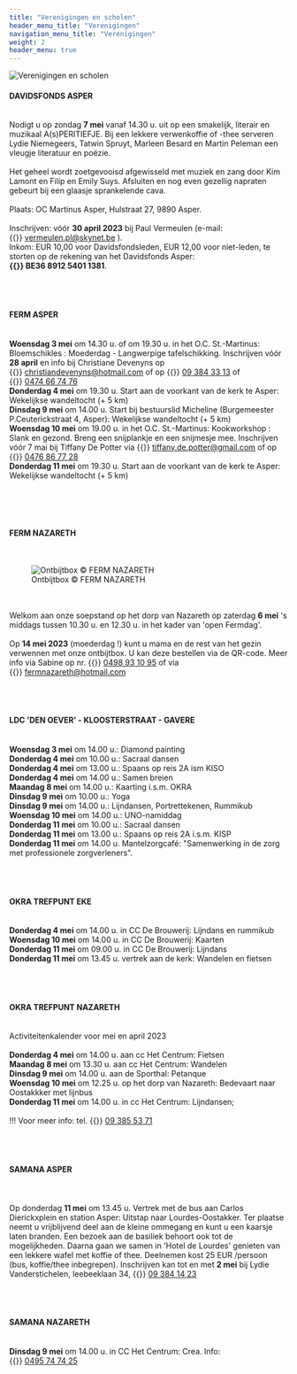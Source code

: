 ```yaml
---
title: "Verenigingen en scholen"
header_menu_title: "Verenigingen"
navigation_menu_title: "Verenigingen"
weight: 2
header_menu: true
---
```


![Verenigingen en scholen](images/verenigingen-en-scholen.jpg)




#### DAVIDSFONDS ASPER
<br>
Nodigt u op zondag <b>7 mei</b> vanaf 14.30 u. uit op een smakelijk, literair en muzikaal A(s)PERITIEFJE. Bij een lekkere verwenkoffie of -thee serveren Lydie Niemegeers, Tatwin Spruyt, Marleen Besard en Martin Peleman een vleugje literatuur en poëzie.<br>
<br>
Het geheel wordt zoetgevooisd afgewisseld met muziek en zang door Kim Lamont en Filip en Emily Suys. Afsluiten en nog even gezellig napraten gebeurt bij een glaasje sprankelende cava.<br>
<br>
Plaats: OC Martinus Asper, Hulstraat 27, 9890 Asper.<br>
<br>
Inschrijven: vóór <b>30 april 2023</b> bij Paul Vermeulen (e-mail: {{<icon class="fa fa-envelope">}}&nbsp;<a href="vermeulen.pl@skynet.be">vermeulen.pl@skynet.be</a> ).<br>
Inkom: EUR 10,00 voor Davidsfondsleden, EUR 12,00 voor niet-leden, te storten op de rekening van het Davidsfonds Asper: <b>{{<icon class="fa fa-piggy-bank">}}&nbsp;BE36 8912 5401 1381</b>.<br>
<br>
<br>
<br>





#### FERM ASPER
<br>
<b>Woensdag 3 mei</b> om 14.30 u. of om 19.30 u. in het O.C. St.-Martinus: Bloemschikles : Moederdag - Langwerpige tafelschikking. Inschrijven vóór <b>28 april</b> en info bij Christiane Devenyns op {{<icon class="fa fa-envelope">}}&nbsp;<a href="christiandevenyns@hotmail.com">christiandevenyns@hotmail.com</a> of op {{<icon class="fa fa-phone">}}&nbsp;<a href="tel:093843313">09 384 33 13</a> of {{<icon class="fa fa-phone">}}&nbsp;<a href="tel:0474667476">0474 66 74 76</a><br>
<b>Donderdag 4 mei</b> om 19.30 u. Start aan de voorkant van de kerk te Asper: Wekelijkse wandeltocht (+ 5 km)<br>
<b>Dinsdag 9 mei</b> om 14.00 u. Start bij bestuurslid Micheline (Burgemeester P.Ceuterickstraat 4, Asper): Wekelijkse wandeltocht (+ 5 km)<br>
<b>Woensdag 10 mei</b> om 19.00 u. in het O.C. St.-Martinus: Kookworkshop : Slank en gezond. Breng een snijplankje en een snijmesje mee. Inschrijven vóór 7 mai bij Tiffany De Potter via {{<icon class="fa fa-envelope">}}&nbsp;<a href="tiffany.de.potter@gmail.com">tiffany.de.potter@gmail.com</a> of op {{<icon class="fa fa-phone">}}&nbsp;<a href="tel:0476867728">0476 86 77 28</a><br>
<b>Donderdag 11 mei</b> om 19.30 u. Start aan de voorkant van de kerk te Asper: Wekelijkse wandeltocht (+ 5 km)<br>
<br>
<br>
<br>
<br>





#### FERM NAZARETH
<br>
<figure><img src="images/pb-qr.jpg" alt=" Ontbijtbox © FERM NAZARETH" style="max-height: 500px; max-width: 500px;" /><figcaption> Ontbijtbox © FERM NAZARETH</figcaption></figure><br>
<br>
Welkom aan onze soepstand op het dorp van Nazareth op zaterdag <b>6 mei</b> 's middags tussen 10.30 u. en 12.30 u. in het kader van 'open Fermdag'.<br>
<br>
Op <b>14 mei 2023</b> (moederdag !) kunt u mama en de rest van het gezin verwennen met onze ontbijtbox. U kan deze bestellen via de QR-code. Meer info via Sabine op nr. {{<icon class="fa fa-phone">}}&nbsp;<a href="tel:0498931095">0498 93 10 95</a> of via {{<icon class="fa fa-envelope">}}&nbsp;<a href="fermnazareth@hotmail.com">fermnazareth@hotmail.com</a><br>
<br>
<br>
<br>





#### LDC 'DEN OEVER' - KLOOSTERSTRAAT - GAVERE
<br>
<b>Woensdag 3 mei</b> om 14.00 u.: Diamond painting<br>
<b>Donderdag 4 mei</b> om 10.00 u.: Sacraal dansen<br>
<b>Donderdag 4 mei</b> om 13.00 u.: Spaans op reis 2A ism KISO<br>
<b>Donderdag 4 mei</b> om 14.00 u.: Samen breien<br>
<b>Maandag 8 mei</b> om 14.00 u.: Kaarting i.s.m. OKRA<br>
<b>Dinsdag 9 mei</b> om 10.00 u.: Yoga<br>
<b>Dinsdag 9 mei</b> om 14.00 u.: Lijndansen, Portrettekenen, Rummikub<br>
<b>Woensdag 10 mei</b> om 14.00 u.: UNO-namiddag<br>
<b>Donderdag 11 mei</b> om 10.00 u.: Sacraal dansen<br>
<b>Donderdag 11 mei</b> om 13.00 u.: Spaans op reis 2A i.s.m. KISP<br>
<b>Donderdag 11 mei</b> om 14.00 u. Mantelzorgcafé: "Samenwerking in de zorg met professionele zorgverleners".<br>
<br>
<br>
<br>





#### OKRA TREFPUNT EKE
<br>
<b>Donderdag 4 mei</b> om 14.00 u. in CC De Brouwerij: Lijndans en rummikub<br>
<b>Woensdag 10 mei</b> om 14.00 u. in CC De Brouwerij: Kaarten<br>
<b>Donderdag 11 mei</b> om 09.00 u. in CC De Brouwerij: Lijndans<br>
<b>Donderdag 11 mei</b> om 13.45 u. vertrek aan de kerk: Wandelen en fietsen<br>
<br>
<br>
<br>





#### OKRA TREFPUNT NAZARETH
<br>
Activiteitenkalender voor mei en april 2023<br>
<br>
<b>Donderdag 4 mei</b> om 14.00 u. aan cc Het Centrum: Fietsen<br>
<b>Maandag 8 mei</b> om 13.30 u. aan cc Het Centrum: Wandelen<br>
<b>Dinsdag 9 mei</b> om 14.00 u. aan de Sporthal: Petanque<br>
<b>Woensdag 10 mei</b> om 12.25 u. op het dorp van Nazareth: Bedevaart naar Oostakkker met lijnbus<br>
<b>Donderdag 11 mei</b> om 14.00 u. in cc Het Centrum: Lijndansen;<br>
<br>
!!! Voor meer info: tel. {{<icon class="fa fa-phone">}}&nbsp;<a href="tel:093855371">09 385 53 71</a><br>
<br>
<br>
<br>





#### SAMANA ASPER
<br>
<br>
Op donderdag <b>11 mei</b> om 13.45 u. Vertrek met de bus aan Carlos Dierickxplein en station Asper: Uitstap naar Lourdes-Oostakker. Ter plaatse neemt u vrijblijvend deel aan de kleine ommegang en kunt u een kaarsje laten branden. Een bezoek aan de basiliek behoort ook tot de mogelijkheden. Daarna gaan we samen in 'Hotel de Lourdes' genieten van een lekkere wafel met koffie of thee. Deelnemen kost 25 EUR /persoon (bus, koffie/thee inbegrepen). Inschrijven kan tot en met <b>2 mei</b> bij Lydie Vanderstichelen, leebeeklaan 34, {{<icon class="fa fa-phone">}}&nbsp;<a href="tel:093841423">09 384 14 23</a><br>
<br>
<br>
<br>





#### SAMANA NAZARETH
<br>
<b>Dinsdag 9 mei</b> om 14.00 u. in CC Het Centrum: Crea. Info: {{<icon class="fa fa-phone">}}&nbsp;<a href="tel:0495747425">0495 74 74 25</a><br>
<br>
<br>
<br>


